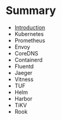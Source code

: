 # Summary

* [Introduction](README.md)
* Kubernetes
* Prometheus
* Envoy
* CoreDNS
* Containerd
* Fluentd
* Jaeger
* Vitness
* TUF
* Helm
* Harbor
* TiKV
* Rook

